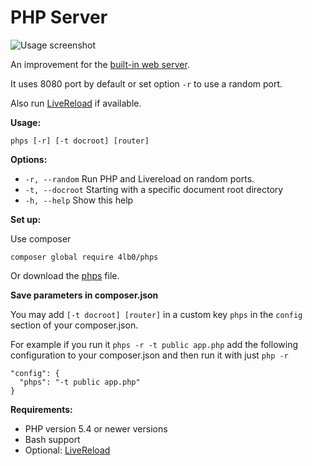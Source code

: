 # PHP Server

![Usage screenshot](https://user-images.githubusercontent.com/142173/139636053-e3d177a7-1cab-4012-bd17-a203869eaa5a.png)

An improvement for the [built-in web server](https://www.php.net/manual/en/features.commandline.webserver.php). 

It uses 8080 port by default or set option `-r` to use a random port.

Also run [LiveReload](https://www.npmjs.com/package/livereload) if available.

**Usage:**

    phps [-r] [-t docroot] [router]

**Options:**

* `-r, --random`	Run PHP and Livereload on random ports.
* `-t, --docroot`	Starting with a specific document root directory
* `-h, --help`	Show this help

**Set up:**

Use composer 

    composer global require 4lb0/phps

Or download the [phps](/phps) file.

**Save parameters in composer.json**

You may add `[-t docroot] [router]` in a custom key  `phps` in the `config` section of your composer.json.

For example if you run it `phps -r -t public app.php` add the following configuration to your composer.json and then run it with just `php -r`

    "config": {
      "phps": "-t public app.php"
    }


**Requirements:**

* PHP version 5.4 or newer versions
* Bash support
* Optional: [LiveReload](https://www.npmjs.com/package/livereload)
